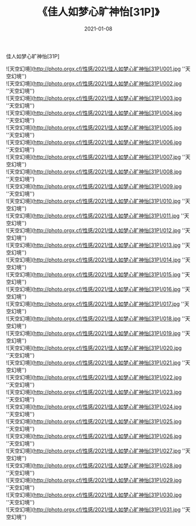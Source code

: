 ﻿---
layout: post
title: 《佳人如梦心旷神怡[31P]》
date: 2021-01-08
img: http://photo.orgx.cf/性感/2021/佳人如梦心旷神怡[31P]/000.jpg
tags: [美女,性感,泳衣]
---

佳人如梦心旷神怡[31P]



![天空幻境](http://photo.orgx.cf/性感/2021/佳人如梦心旷神怡[31P]/001.jpg ''天空幻境'')<br>
![天空幻境](http://photo.orgx.cf/性感/2021/佳人如梦心旷神怡[31P]/002.jpg ''天空幻境'')<br>
![天空幻境](http://photo.orgx.cf/性感/2021/佳人如梦心旷神怡[31P]/003.jpg ''天空幻境'')<br>
![天空幻境](http://photo.orgx.cf/性感/2021/佳人如梦心旷神怡[31P]/004.jpg ''天空幻境'')<br>
![天空幻境](http://photo.orgx.cf/性感/2021/佳人如梦心旷神怡[31P]/005.jpg ''天空幻境'')<br>
![天空幻境](http://photo.orgx.cf/性感/2021/佳人如梦心旷神怡[31P]/006.jpg ''天空幻境'')<br>
![天空幻境](http://photo.orgx.cf/性感/2021/佳人如梦心旷神怡[31P]/007.jpg ''天空幻境'')<br>
![天空幻境](http://photo.orgx.cf/性感/2021/佳人如梦心旷神怡[31P]/008.jpg ''天空幻境'')<br>
![天空幻境](http://photo.orgx.cf/性感/2021/佳人如梦心旷神怡[31P]/009.jpg ''天空幻境'')<br>
![天空幻境](http://photo.orgx.cf/性感/2021/佳人如梦心旷神怡[31P]/010.jpg ''天空幻境'')<br>
![天空幻境](http://photo.orgx.cf/性感/2021/佳人如梦心旷神怡[31P]/011.jpg ''天空幻境'')<br>
![天空幻境](http://photo.orgx.cf/性感/2021/佳人如梦心旷神怡[31P]/012.jpg ''天空幻境'')<br>
![天空幻境](http://photo.orgx.cf/性感/2021/佳人如梦心旷神怡[31P]/013.jpg ''天空幻境'')<br>
![天空幻境](http://photo.orgx.cf/性感/2021/佳人如梦心旷神怡[31P]/014.jpg ''天空幻境'')<br>
![天空幻境](http://photo.orgx.cf/性感/2021/佳人如梦心旷神怡[31P]/015.jpg ''天空幻境'')<br>
![天空幻境](http://photo.orgx.cf/性感/2021/佳人如梦心旷神怡[31P]/016.jpg ''天空幻境'')<br>
![天空幻境](http://photo.orgx.cf/性感/2021/佳人如梦心旷神怡[31P]/017.jpg ''天空幻境'')<br>
![天空幻境](http://photo.orgx.cf/性感/2021/佳人如梦心旷神怡[31P]/018.jpg ''天空幻境'')<br>
![天空幻境](http://photo.orgx.cf/性感/2021/佳人如梦心旷神怡[31P]/019.jpg ''天空幻境'')<br>
![天空幻境](http://photo.orgx.cf/性感/2021/佳人如梦心旷神怡[31P]/020.jpg ''天空幻境'')<br>
![天空幻境](http://photo.orgx.cf/性感/2021/佳人如梦心旷神怡[31P]/021.jpg ''天空幻境'')<br>
![天空幻境](http://photo.orgx.cf/性感/2021/佳人如梦心旷神怡[31P]/022.jpg ''天空幻境'')<br>
![天空幻境](http://photo.orgx.cf/性感/2021/佳人如梦心旷神怡[31P]/023.jpg ''天空幻境'')<br>
![天空幻境](http://photo.orgx.cf/性感/2021/佳人如梦心旷神怡[31P]/024.jpg ''天空幻境'')<br>
![天空幻境](http://photo.orgx.cf/性感/2021/佳人如梦心旷神怡[31P]/025.jpg ''天空幻境'')<br>
![天空幻境](http://photo.orgx.cf/性感/2021/佳人如梦心旷神怡[31P]/026.jpg ''天空幻境'')<br>
![天空幻境](http://photo.orgx.cf/性感/2021/佳人如梦心旷神怡[31P]/027.jpg ''天空幻境'')<br>
![天空幻境](http://photo.orgx.cf/性感/2021/佳人如梦心旷神怡[31P]/028.jpg ''天空幻境'')<br>
![天空幻境](http://photo.orgx.cf/性感/2021/佳人如梦心旷神怡[31P]/029.jpg ''天空幻境'')<br>
![天空幻境](http://photo.orgx.cf/性感/2021/佳人如梦心旷神怡[31P]/030.jpg ''天空幻境'')<br>
![天空幻境](http://photo.orgx.cf/性感/2021/佳人如梦心旷神怡[31P]/031.jpg ''天空幻境'')<br>